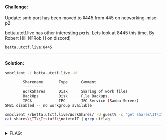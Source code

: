 #### Challenge:

Update: smb port has been moved to 8445 from 445 on networking-misc-p2

betta.utctf.live has other interesting ports. Lets look at 8445 this time.
By Robert Hill (@Rob H on discord)

`betta.utctf.live:8445`

---

#### Solution:

```bash
smbclient -L betta.utctf.live -N

        Sharename       Type      Comment
        ---------       ----      -------
        WorkShares      Disk      Sharing of work files
        BackUps         Disk      File Backups.
        IPC$            IPC       IPC Service (Samba Server)
SMB1 disabled -- no workgroup available

smbclient //betta.utctf.live/WorkShares/ -U guest% -c "get shares\IT\Itstuff\notetoIT"
cat shares\\IT\\Itstuff\\notetoIT | grep utflag
```

---

<details><summary>FLAG:</summary>

```
utflag{out-of-c0ntrol-access}
```

</details>
<br/>
